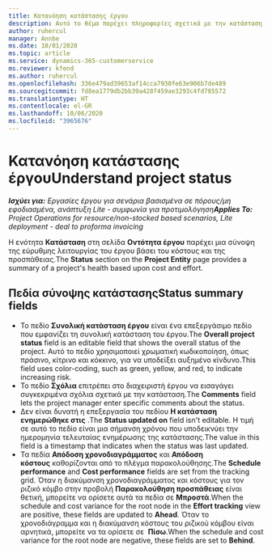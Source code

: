```yaml
---
title: Κατανόηση κατάστασης έργου
description: Αυτό το θέμα παρέχει πληροφορίες σχετικά με την κατάσταση που εκχωρείται σε έργα στο Dynamics 365 Project Operations.
author: ruhercul
manager: Annbe
ms.date: 10/01/2020
ms.topic: article
ms.service: dynamics-365-customerservice
ms.reviewer: kfend
ms.author: ruhercul
ms.openlocfilehash: 336e479ad39653af14cca7930fe63e906b7de489
ms.sourcegitcommit: fd8ea1779db2bb39a428f459ae3293c4fd785572
ms.translationtype: HT
ms.contentlocale: el-GR
ms.lasthandoff: 10/06/2020
ms.locfileid: "3965676"
---
```

# <a name="understand-project-status"></a><span data-ttu-id="830da-103">Κατανόηση κατάστασης έργου</span><span class="sxs-lookup"><span data-stu-id="830da-103">Understand project status</span></span>

<span data-ttu-id="830da-104">_**Ισχύει για:** Εργασίες έργου για σενάρια βασισμένα σε πόρους/μη εφοδιασμένα, ανάπτυξη Lite - συμφωνία για προτιμολόγηση_</span><span class="sxs-lookup"><span data-stu-id="830da-104">_**Applies To:** Project Operations for resource/non-stocked based scenarios, Lite deployment - deal to proforma invoicing_</span></span>


<span data-ttu-id="830da-105">Η ενότητα **Κατάσταση** στη σελίδα **Οντότητα έργου** παρέχει μια σύνοψη της εύρυθμης λειτουργίας του έργου βάσει του κόστους και της προσπάθειας.</span><span class="sxs-lookup"><span data-stu-id="830da-105">The **Status** section on the **Project Entity** page provides a summary of a project's health based upon cost and effort.</span></span>


## <a name="status-summary-fields"></a><span data-ttu-id="830da-106">Πεδία σύνοψης κατάστασης</span><span class="sxs-lookup"><span data-stu-id="830da-106">Status summary fields</span></span>

- <span data-ttu-id="830da-107">Το πεδίο **Συνολική κατάσταση έργου** είναι ένα επεξεργάσιμο πεδίο που εμφανίζει τη συνολική κατάσταση του έργου.</span><span class="sxs-lookup"><span data-stu-id="830da-107">The **Overall project status** field is an editable field that shows the overall status of the project.</span></span> <span data-ttu-id="830da-108">Αυτό το πεδίο χρησιμοποιεί χρωματική κωδικοποίηση, όπως πράσινο, κίτρινο και κόκκινο, για να υποδείξει αυξημένο κίνδυνο.</span><span class="sxs-lookup"><span data-stu-id="830da-108">This field uses color-coding, such as green, yellow, and red, to indicate increasing risk.</span></span> 
- <span data-ttu-id="830da-109">Το πεδίο **Σχόλια** επιτρέπει στο διαχειριστή έργου να εισαγάγει συγκεκριμένα σχόλια σχετικά με την κατάσταση.</span><span class="sxs-lookup"><span data-stu-id="830da-109">The **Comments** field lets the project manager enter specific comments about the status.</span></span> 
- <span data-ttu-id="830da-110">Δεν είναι δυνατή η επεξεργασία του πεδίου **Η κατάσταση ενημερώθηκε στις** .</span><span class="sxs-lookup"><span data-stu-id="830da-110">The **Status updated on** field isn't editable.</span></span> <span data-ttu-id="830da-111">Η τιμή σε αυτό το πεδίο είναι μια σήμανση χρόνου που υποδεικνύει την ημερομηνία τελευταίας ενημέρωσης της κατάστασης.</span><span class="sxs-lookup"><span data-stu-id="830da-111">The value in this field is a timestamp that indicates when the status was last updated.</span></span>
- <span data-ttu-id="830da-112">Τα πεδία **Απόδοση χρονοδιαγράμματος** και **Απόδοση κόστους** καθορίζονται από το πλέγμα παρακολούθησης.</span><span class="sxs-lookup"><span data-stu-id="830da-112">The **Schedule performance** and **Cost performance** fields are set from the tracking grid.</span></span> <span data-ttu-id="830da-113">Όταν η διακύμανση χρονοδιαγράμματος και κόστους για τον ριζικό κόμβο στην προβολή **Παρακολούθηση προσπάθειας** είναι θετική, μπορείτε να ορίσετε αυτά τα πεδία σε **Μπροστά**.</span><span class="sxs-lookup"><span data-stu-id="830da-113">When the schedule and cost variance for the root node in the **Effort tracking** view are positive, these fields are updated to **Ahead**.</span></span> <span data-ttu-id="830da-114">Όταν το χρονοδιάγραμμα και η διακύμανση κόστους του ριζικού κόμβου είναι αρνητικά, μπορείτε να τα ορίσετε σε  **Πίσω**.</span><span class="sxs-lookup"><span data-stu-id="830da-114">When the schedule and cost variance for the root node are negative, these fields are set to **Behind**.</span></span>
